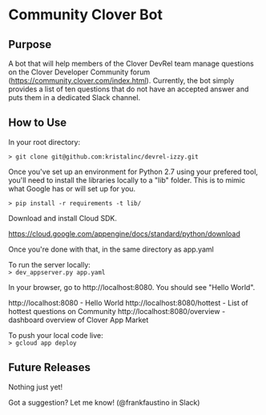 Community Clover Bot
==========

Purpose
----------
A bot that will help members of the Clover DevRel team manage questions on the Clover Developer Community forum (https://community.clover.com/index.html). Currently, the bot simply provides a list of ten questions that do not have an accepted answer and puts them in a dedicated Slack channel. 

How to Use
----------

In your root directory:

`> git clone git@github.com:kristalinc/devrel-izzy.git`

Once you've set up an environment for Python 2.7 using your prefered tool, you'll need to install the libraries locally to a "lib" folder. This is to mimic what Google has or will set up for you.

`> pip install -r requirements -t lib/`

Download and install Cloud SDK.

https://cloud.google.com/appengine/docs/standard/python/download

Once you're done with that, in the same directory as app.yaml

To run the server locally:  
`> dev_appserver.py app.yaml`

In your browser, go to http://localhost:8080. You should see "Hello World". 

http://localhost:8080 - Hello World
http://localhost:8080/hottest - List of hottest questions on Community
http://localhost:8080/overview - dashboard overview of Clover App Market

To push your local code live:  
`> gcloud app deploy`

Future Releases
----------
Nothing just yet!

Got a suggestion? Let me know! (@frankfaustino in Slack)
